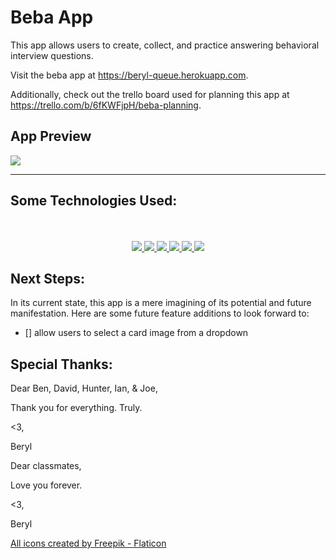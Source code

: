 # Beba App

This app allows users to create, collect, and practice answering behavioral interview questions.  

Visit the beba app at <a href="https://beryl-beba.herokuapp.com/" target="_blank">https://beryl-queue.herokuapp.com</a>.

Additionally, check out the trello board used for planning this app at <a href="https://trello.com/b/6fKWFjpH/beba-planning" target="_blank">https://trello.com/b/6fKWFjpH/beba-planning</a>.



## App Preview

<img src="https://i.ibb.co/SrcGS9s/beba-home.png">

<br>
<hr>


## Some Technologies Used:
<div align ="center">
<br>
<br>
<a href="#"><img src="https://img.shields.io/badge/html5-%23E34F26.svg?style=for-the-badge&logo=html5&logoColor=white" />  </a>
<a href="#"><img src="https://img.shields.io/badge/Visual%20Studio-5C2D91.svg?style=for-the-badge&logo=visual-studio&logoColor=white" /> </a>
<a href="#"><img src="https://img.shields.io/badge/python-3670A0?style=for-the-badge&logo=python&logoColor=ffdd54" />  </a>
<a href="#"><img src="https://img.shields.io/badge/django-%23092E20.svg?style=for-the-badge&logo=django&logoColor=white" />  </a>
<a href="#"><img src="https://img.shields.io/badge/docker-%230db7ed.svg?style=for-the-badge&logo=docker&logoColor=white" />  </a>
<a href="#"><img src="https://img.shields.io/badge/css3-%231572B6.svg?style=for-the-badge&logo=css3&logoColor=white" />  </a>


</div>



## Next Steps:

In its current state, this app is a mere imagining of its potential and future manifestation. Here are some future feature additions to look forward to:


- [] allow users to select a card image from a dropdown



## Special Thanks:

Dear Ben, David, Hunter, Ian, & Joe,

Thank you for everything. Truly. 

<3, 

Beryl



Dear classmates,

Love you forever.

<3, 

Beryl


<a href="https://www.flaticon.com/free-icons/star" title="star icons">All icons created by Freepik - Flaticon</a>